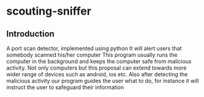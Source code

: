 # scouting-sniffer

## Introduction
A port scan detector, implemented using python 
It will alert users that somebody scanned his/her computer
This program usually runs the computer in the background and keeps the computer safe from malicious activity.
Not only computers but this proposal can extend towards more wider range of devices such as android, ios etc.
Also after detecting the malicious activity our program guides the user what to do, for instance it will instruct the user to safeguard their information
